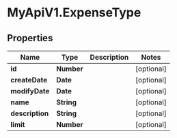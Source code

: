 # MyApiV1.ExpenseType

## Properties

Name | Type | Description | Notes
------------ | ------------- | ------------- | -------------
**id** | **Number** |  | [optional] 
**createDate** | **Date** |  | [optional] 
**modifyDate** | **Date** |  | [optional] 
**name** | **String** |  | [optional] 
**description** | **String** |  | [optional] 
**limit** | **Number** |  | [optional] 


